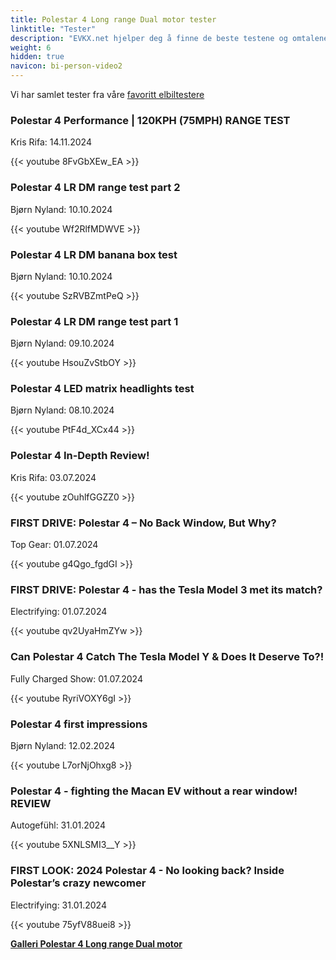 ```yaml
---
title: Polestar 4 Long range Dual motor tester
linktitle: "Tester"
description: "EVKX.net hjelper deg å finne de beste testene og omtalene av denne modellen."
weight: 6
hidden: true
navicon: bi-person-video2
---
```

Vi har samlet tester fra våre [favoritt elbiltestere](../../../../../guides/evreviewers/)

<div class="container text-center shadow p-2 pe-4 mb-5 bg-body-tertiary rounded border">
<h3>Polestar 4 Performance | 120KPH (75MPH) RANGE TEST</h3>
<p>Kris Rifa: 14.11.2024</p>

{{< youtube 8FvGbXEw_EA >}}

</div>
<div class="container text-center shadow p-2 pe-4 mb-5 bg-body-tertiary rounded border">
<h3>Polestar 4 LR DM range test part 2</h3>
<p>Bjørn Nyland: 10.10.2024</p>

{{< youtube Wf2RlfMDWVE >}}

</div>
<div class="container text-center shadow p-2 pe-4 mb-5 bg-body-tertiary rounded border">
<h3>Polestar 4 LR DM banana box test</h3>
<p>Bjørn Nyland: 10.10.2024</p>

{{< youtube SzRVBZmtPeQ >}}

</div>
<div class="container text-center shadow p-2 pe-4 mb-5 bg-body-tertiary rounded border">
<h3>Polestar 4 LR DM range test part 1</h3>
<p>Bjørn Nyland: 09.10.2024</p>

{{< youtube HsouZvStbOY >}}

</div>
<div class="container text-center shadow p-2 pe-4 mb-5 bg-body-tertiary rounded border">
<h3>Polestar 4 LED matrix headlights test</h3>
<p>Bjørn Nyland: 08.10.2024</p>

{{< youtube PtF4d_XCx44 >}}

</div>
<div class="container text-center shadow p-2 pe-4 mb-5 bg-body-tertiary rounded border">
<h3>Polestar 4 In-Depth Review!</h3>
<p>Kris Rifa: 03.07.2024</p>

{{< youtube zOuhlfGGZZ0 >}}

</div>
<div class="container text-center shadow p-2 pe-4 mb-5 bg-body-tertiary rounded border">
<h3>FIRST DRIVE: Polestar 4 – No Back Window, But Why?</h3>
<p>Top Gear: 01.07.2024</p>

{{< youtube g4Qgo_fgdGI >}}

</div>
<div class="container text-center shadow p-2 pe-4 mb-5 bg-body-tertiary rounded border">
<h3>FIRST DRIVE: Polestar 4 - has the Tesla Model 3 met its match?</h3>
<p>Electrifying: 01.07.2024</p>

{{< youtube qv2UyaHmZYw >}}

</div>
<div class="container text-center shadow p-2 pe-4 mb-5 bg-body-tertiary rounded border">
<h3>Can Polestar 4 Catch The Tesla Model Y & Does It Deserve To?!</h3>
<p>Fully Charged Show: 01.07.2024</p>

{{< youtube RyriVOXY6gI >}}

</div>
<div class="container text-center shadow p-2 pe-4 mb-5 bg-body-tertiary rounded border">
<h3>Polestar 4 first impressions</h3>
<p>Bjørn Nyland: 12.02.2024</p>

{{< youtube L7orNjOhxg8 >}}

</div>
<div class="container text-center shadow p-2 pe-4 mb-5 bg-body-tertiary rounded border">
<h3>Polestar 4 - fighting the Macan EV without a rear window! REVIEW</h3>
<p>Autogefühl: 31.01.2024</p>

{{< youtube 5XNLSMI3__Y >}}

</div>
<div class="container text-center shadow p-2 pe-4 mb-5 bg-body-tertiary rounded border">
<h3>FIRST LOOK: 2024 Polestar 4 - No looking back? Inside Polestar’s crazy newcomer</h3>
<p>Electrifying: 31.01.2024</p>

{{< youtube 75yfV88uei8 >}}

</div>
<div class="mt-3 mb-3">
<a href="../gallery/" class="text-decoration-none text-black">
<strong><i class="bi-arrow-left"></i>Galleri  </strong>
</a>
<a href="../" class="text-decoration-none text-black float-end">
<strong>Polestar 4 Long range Dual motor <i class="bi-arrow-right"></i></strong>
</a>
</div>
